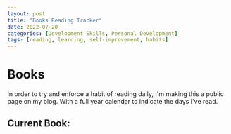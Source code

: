 ```yaml
---
layout: post
title: "Books Reading Tracker"
date: 2022-07-20
categories: [Development Skills, Personal Development]
tags: [reading, learning, self-improvement, habits]
---
```


# Books
In order to try and enforce a habit of reading daily, I'm making this a public page on my blog. With a full year calendar to indicate the days I've read.
## Current Book:
